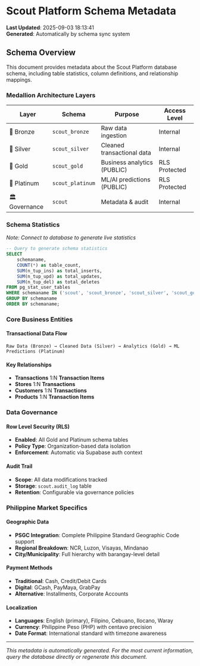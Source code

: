 # Scout Platform Schema Metadata

**Last Updated**: 2025-09-03 18:13:41  
**Generated**: Automatically by schema sync system

## Schema Overview

This document provides metadata about the Scout Platform database schema, including table statistics, column definitions, and relationship mappings.

### Medallion Architecture Layers

| Layer | Schema | Purpose | Access Level |
|-------|--------|---------|--------------|
| 🥉 Bronze | `scout_bronze` | Raw data ingestion | Internal |
| 🥈 Silver | `scout_silver` | Cleaned transactional data | Internal |
| 🥇 Gold | `scout_gold` | Business analytics (PUBLIC) | RLS Protected |
| 💎 Platinum | `scout_platinum` | ML/AI predictions (PUBLIC) | RLS Protected |
| 🏛️ Governance | `scout` | Metadata & audit | Internal |

### Schema Statistics

*Note: Connect to database to generate live statistics*

```sql
-- Query to generate schema statistics
SELECT 
    schemaname,
    COUNT(*) as table_count,
    SUM(n_tup_ins) as total_inserts,
    SUM(n_tup_upd) as total_updates,
    SUM(n_tup_del) as total_deletes
FROM pg_stat_user_tables 
WHERE schemaname IN ('scout', 'scout_bronze', 'scout_silver', 'scout_gold', 'scout_platinum')
GROUP BY schemaname
ORDER BY schemaname;
```

### Core Business Entities

#### Transactional Data Flow
```
Raw Data (Bronze) → Cleaned Data (Silver) → Analytics (Gold) → ML Predictions (Platinum)
```

#### Key Relationships
- **Transactions** 1:N **Transaction Items**
- **Stores** 1:N **Transactions**  
- **Customers** 1:N **Transactions**
- **Products** 1:N **Transaction Items**

### Data Governance

#### Row Level Security (RLS)
- **Enabled**: All Gold and Platinum schema tables
- **Policy Type**: Organization-based data isolation
- **Enforcement**: Automatic via Supabase auth context

#### Audit Trail
- **Scope**: All data modifications tracked
- **Storage**: `scout.audit_log` table
- **Retention**: Configurable via governance policies

### Philippine Market Specifics

#### Geographic Data
- **PSGC Integration**: Complete Philippine Standard Geographic Code support
- **Regional Breakdown**: NCR, Luzon, Visayas, Mindanao
- **City/Municipality**: Full hierarchy with barangay-level detail

#### Payment Methods
- **Traditional**: Cash, Credit/Debit Cards
- **Digital**: GCash, PayMaya, GrabPay
- **Alternative**: Installments, Corporate Accounts

#### Localization
- **Languages**: English (primary), Filipino, Cebuano, Ilocano, Waray
- **Currency**: Philippine Peso (PHP) with centavo precision
- **Date Format**: International standard with timezone awareness

---

*This metadata is automatically generated. For the most current information, query the database directly or regenerate this document.*

